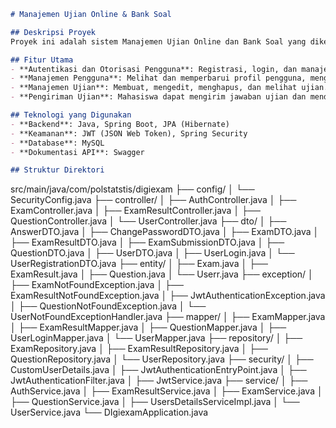 ```markdown
# Manajemen Ujian Online & Bank Soal

## Deskripsi Proyek
Proyek ini adalah sistem Manajemen Ujian Online dan Bank Soal yang dikembangkan untuk Polstat-STIS. Sistem ini memungkinkan pembuatan, pengelolaan, dan pengiriman ujian secara online, serta penyimpanan dan pengelolaan soal ujian.

## Fitur Utama
- **Autentikasi dan Otorisasi Pengguna**: Registrasi, login, dan manajemen peran pengguna (Admin, Dosen, Mahasiswa).
- **Manajemen Pengguna**: Melihat dan memperbarui profil pengguna, mengubah peran, mengganti kata sandi, dan menghapus akun.
- **Manajemen Ujian**: Membuat, mengedit, menghapus, dan melihat ujian.
- **Pengiriman Ujian**: Mahasiswa dapat mengirim jawaban ujian dan mendapatkan hasil.

## Teknologi yang Digunakan
- **Backend**: Java, Spring Boot, JPA (Hibernate)
- **Keamanan**: JWT (JSON Web Token), Spring Security
- **Database**: MySQL
- **Dokumentasi API**: Swagger

## Struktur Direktori
```
src/main/java/com/polstatstis/digiexam 
├── config/
│   └── SecurityConfig.java
├── controller/
│   ├── AuthController.java
│   ├── ExamController.java
│   ├── ExamResultController.java
│   ├── QuestionController.java
│   └── UserController.java
├── dto/
│   ├── AnswerDTO.java
│   ├── ChangePasswordDTO.java
│   ├── ExamDTO.java
│   ├── ExamResultDTO.java
│   ├── ExamSubmissionDTO.java
│   ├── QuestionDTO.java
│   ├── UserDTO.java
│   ├── UserLogin.java
│   └── UserRegistrationDTO.java
├── entity/
│   ├── Exam.java
│   ├── ExamResult.java
│   ├── Question.java
│   └── Userr.java
├── exception/
│   ├── ExamNotFoundException.java
│   ├── ExamResultNotFoundException.java
│   ├── JwtAuthenticationException.java
│   ├── QuestionNotFoundException.java
│   └── UserNotFoundExceptionHandler.java
├── mapper/
│   ├── ExamMapper.java
│   ├── ExamResultMapper.java
│   ├── QuestionMapper.java
│   ├── UserLoginMapper.java
│   └── UserMapper.java
├── repository/
│   ├── ExamRepository.java
│   ├── ExamResultRepository.java
│   ├── QuestionRepository.java
│   └── UserRepository.java
├── security/
│   ├── CustomUserDetails.java
│   ├── JwtAuthenticationEntryPoint.java
│   ├── JwtAuthenticationFilter.java
│   ├── JwtService.java
├── service/
│   ├── AuthService.java
│   ├── ExamResultService.java
│   ├── ExamService.java
│   ├── QuestionService.java
│   ├── UsersDetailsServiceImpl.java
│   └── UserService.java
└── DIgiexamApplication.java
```